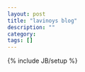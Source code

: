 ```yaml
---
layout: post
title: "lavinoys blog"
description: ""
category: 
tags: []
---
```

{% include JB/setup %}
